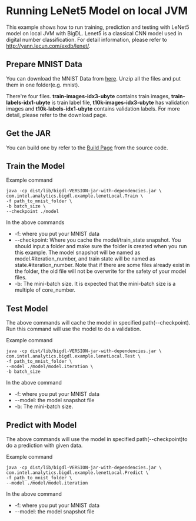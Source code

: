 # Running LeNet5 Model on local JVM

This example shows how to run training, prediction and testing with LeNet5  model on local JVM with BigDL. Lenet5 is a classical CNN model used in digital number classification. For detail information,
please refer to <http://yann.lecun.com/exdb/lenet/>.

## Prepare MNIST Data
You can download the MNIST Data from [here](http://yann.lecun.com/exdb/mnist/). Unzip all the
files and put them in one folder(e.g. mnist).

There're four files. **train-images-idx3-ubyte** contains train images,
**train-labels-idx1-ubyte** is train label file, **t10k-images-idx3-ubyte** has validation images
 and **t10k-labels-idx1-ubyte** contains validation labels. For more detail, please refer to the
 download page.

## Get the JAR
You can build one by refer to the
[Build Page](https://github.com/intel-analytics/BigDL/wiki/Build-Page) from the source code.

## Train the Model
Example command
```
java -cp dist/lib/bigdl-VERSION-jar-with-dependencies.jar \
com.intel.analytics.bigdl.example.lenetLocal.Train \
-f path_to_mnist_folder \
-b batch_size \
--checkpoint ./model
```

In the above commands
* -f: where you put your MNIST data
* --checkpoint: Where you cache the model/train_state snapshot. You should input a folder and
make sure the folder is created when you run this example. The model snapshot will be named as
model.#iteration_number, and train state will be named as state.#iteration_number. Note that if
there are some files already exist in the folder, the old file will not be overwrite for the
safety of your model files.
* -b: The mini-batch size. It is expected that the mini-batch size is a multiple of core_number.

## Test Model
The above commands will cache the model in specified path(--checkpoint). Run this command will
use the model to do a validation.

Example command
```
java -cp dist/lib/bigdl-VERSION-jar-with-dependencies.jar \
com.intel.analytics.bigdl.example.lenetLocal.Test \
-f path_to_mnist_folder \
--model ./model/model.iteration \
-b batch_size
```
In the above command
* -f: where you put your MNIST data
* --model: the model snapshot file
* -b: The mini-batch size.

## Predict with Model
The above commands will use the model in specified path(--checkpoint)to do a prediction with given data.

Example command
```
java -cp dist/lib/bigdl-VERSION-jar-with-dependencies.jar \
com.intel.analytics.bigdl.example.lenetLocal.Predict \
-f path_to_mnist_folder \
--model ./model/model.iteration
```
In the above command
* -f: where you put your MNIST data
* --model: the model snapshot file